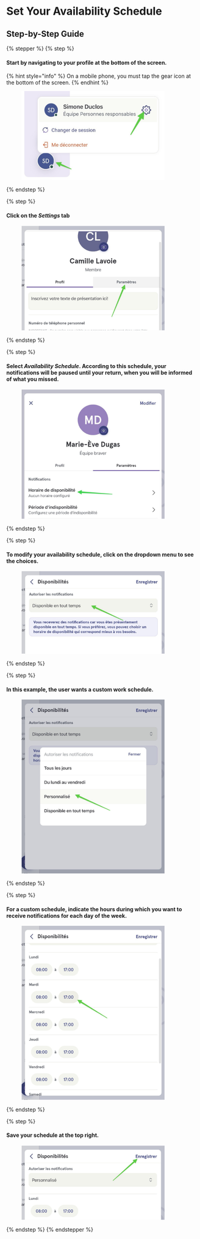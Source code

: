# Set Your Availability Schedule

## Step-by-Step Guide

{% stepper %}
{% step %}
#### Start by navigating to your profile at the bottom of the screen.

{% hint style="info" %}
On a mobile phone, you must tap the gear icon at the bottom of the screen.
{% endhint %}

<div align="left"><figure><img src="../../.gitbook/assets/acceder-les-parametres-patients.jpeg" alt="" width="375"><figcaption></figcaption></figure></div>
{% endstep %}

{% step %}
#### Click on the _Settings_ tab

<div align="left"><figure><img src="../../.gitbook/assets/Régler son horaire de disponibilités et ses périodes dindisponibilité - Step 3.jpeg" alt="" width="375"><figcaption></figcaption></figure></div>
{% endstep %}

{% step %}
#### Select _**Availability Schedule**_. According to this schedule, your notifications will be paused until your return, when you will be informed of what you missed.

<div align="left"><figure><img src="../../.gitbook/assets/Régler son horaire de disponibilités et ses périodes dindisponibilité - Step 4.jpeg" alt="" width="375"><figcaption></figcaption></figure></div>
{% endstep %}

{% step %}
#### To modify your availability schedule, click on the dropdown menu to see the choices.

<div align="left"><figure><img src="../../.gitbook/assets/Régler son horaire de disponibilités et ses périodes dindisponibilité - Step 5.jpeg" alt="" width="375"><figcaption></figcaption></figure></div>
{% endstep %}

{% step %}
#### In this example, the user wants a custom work schedule.

<div align="left"><figure><img src="../../.gitbook/assets/Régler son horaire de disponibilités et ses périodes dindisponibilité - Step 6.jpeg" alt="" width="375"><figcaption></figcaption></figure></div>
{% endstep %}

{% step %}
#### For a custom schedule, indicate the hours during which you want to receive notifications for each day of the week.

<div align="left"><figure><img src="../../.gitbook/assets/Régler son horaire de disponibilités et ses périodes dindisponibilité - Step 7.jpeg" alt="" width="375"><figcaption></figcaption></figure></div>
{% endstep %}

{% step %}
#### Save your schedule at the top right.

<div align="left"><figure><img src="../../.gitbook/assets/Régler son horaire de disponibilités et ses périodes dindisponibilité - Step 8.jpeg" alt="" width="375"><figcaption></figcaption></figure></div>
{% endstep %}
{% endstepper %}
